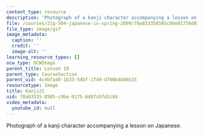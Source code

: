 ```yaml
---
content_type: resource
description: 'Photograph of a kanji character accompanying a lesson on Japanese. '
file: /courses/21g-504-japanese-iv-spring-2009/78a833358505c9be01756d87a5fd2c84_Kanji21.gif
file_type: image/gif
image_metadata:
  caption: ''
  credit: ''
  image-alt: ''
learning_resource_types: []
ocw_type: OCWImage
parent_title: Lesson 19
parent_type: CourseSection
parent_uid: 4c4bfa40-1b33-5dbf-1f49-d700b4b86b25
resourcetype: Image
title: Kanji21
uid: 78a83335-8505-c9be-0175-6d87a5fd2c84
video_metadata:
  youtube_id: null
---
```

Photograph of a kanji character accompanying a lesson on Japanese. 

